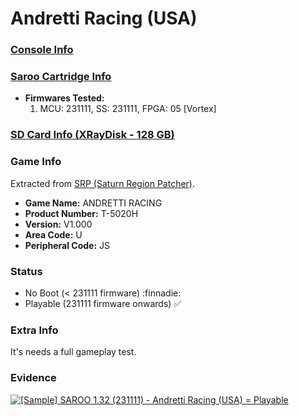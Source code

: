 # Andretti Racing (USA)

### [Console Info](../../../../../Info/Consoles/VA13/README.md)

### [Saroo Cartridge Info](../../../../../Info/Cartridges/RetroGameParadiseStore/1.32F/README.md)

- <b>Firmwares Tested:</b>
  1. MCU: 231111, SS: 231111, FPGA: 05 [Vortex]

### [SD Card Info (XRayDisk - 128 GB)](../../../../../Info/SdCards/XRayDisk/128GB/fat32/README.md)

### Game Info

Extracted from [SRP (Saturn Region Patcher)](https://segaxtreme.net/resources/saturn-region-patcher.81/download).

- <b>Game Name:</b> ANDRETTI RACING
- <b>Product Number:</b> T-5020H
- <b>Version:</b> V1.000
- <b>Area Code:</b> U
- <b>Peripheral Code:</b> JS

### Status

- No Boot (< 231111 firmware) :finnadie:
- Playable (231111 firmware onwards) :white_check_mark:

### Extra Info

It's needs a full gameplay test.

### Evidence

[![[Sample] SAROO 1.32 (231111) - Andretti Racing (USA) = Playable](https://img.youtube.com/vi/v5_4ANWEels/0.jpg)](https://www.youtube.com/watch?v=v5_4ANWEels)
